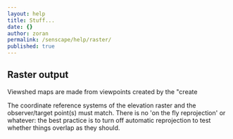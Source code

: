 ```yaml
---
layout: help
title: Stuff...
date: {}
author: zoran
permalink: /senscape/help/raster/
published: true
---
```


## Raster output

Viewshed maps are made from viewpoints created by the "create

The coordinate reference systems of the elevation raster and the observer/target point(s) must match. There is no 'on the fly reprojection' or whatever: the best practice is to turn off automatic reprojection to test whether things overlap as they should.
